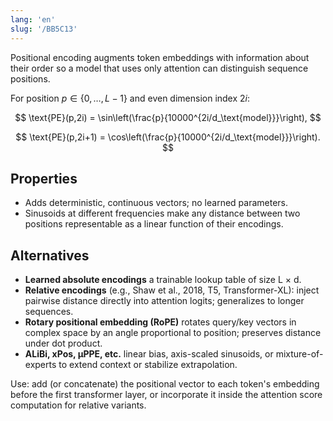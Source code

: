 ```yaml
---
lang: 'en'
slug: '/BB5C13'
---
```


Positional encoding augments token embeddings with information about their order so a model that uses only attention can distinguish sequence positions.

For position $p \in \{0,\dots,L-1\}$ and even dimension index $2i$:

$$
\text{PE}(p,2i) = \sin\left(\frac{p}{10000^{2i/d_\text{model}}}\right),
$$

$$
\text{PE}(p,2i+1) = \cos\left(\frac{p}{10000^{2i/d_\text{model}}}\right).
$$

## Properties

- Adds deterministic, continuous vectors; no learned parameters.
- Sinusoids at different frequencies make any distance between two positions representable as a linear function of their encodings.

## Alternatives

- **Learned absolute encodings** a trainable lookup table of size L × d.
- **Relative encodings** (e.g., Shaw et al., 2018, T5, Transformer-XL): inject pairwise distance directly into attention logits; generalizes to longer sequences.
- **Rotary positional embedding (RoPE)** rotates query/key vectors in complex space by an angle proportional to position; preserves distance under dot product.
- **ALiBi, xPos, μPPE, etc.** linear bias, axis-scaled sinusoids, or mixture-of-experts to extend context or stabilize extrapolation.

Use: add (or concatenate) the positional vector to each token's embedding before the first transformer layer, or incorporate it inside the attention score computation for relative variants.

